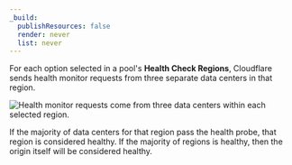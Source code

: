 ```yaml
---
_build:
  publishResources: false
  render: never
  list: never
---
```


For each option selected in a pool's **Health Check Regions**, Cloudflare sends health monitor requests from three separate data centers in that region.

![Health monitor requests come from three data centers within each selected region.](/images/load-balancing/health-check-component.png)

If the majority of data centers for that region pass the health probe, that region is considered healthy. If the majority of regions is healthy, then the origin itself will be considered healthy.
